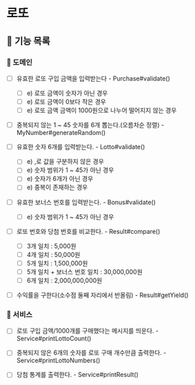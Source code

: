 # 로또

## 💼 기능 목록

### 📍 도메인

- [ ] 유효한 로또 구입 금액을 입력받는다 - Purchase#validate()

  - [ ] e) 로또 금액이 숫자가 아닌 경우
  - [ ] e) 로또 금액이 0보다 작은 경우
  - [ ] e) 로또 금액 금액이 1000원으로 나누어 떨어지지 않는 경우

- [ ] 중복되지 않는 1 ~ 45 숫자를 6개 뽑는다.(오름차순 정렬) -
      MyNumber#generateRandom()

- [ ] 유효한 숫자 6개를 입력받는다. - Lotto#validate()

  - [ ] e) ,로 값을 구분하지 않은 경우
  - [ ] e) 숫자 범위가 1 ~ 45가 아닌 경우
  - [ ] e) 숫자가 6개가 아닌 경우
  - [ ] e) 중복이 존재하는 경우

- [ ] 유효한 보너스 번호를 입력받는다. - Bonus#validate()

  - [ ] e) 숫자 범위가 1 ~ 45가 아닌 경우

- [ ] 로또 번호와 당첨 번호를 비교한다. - Result#compare()

  - [ ] 3개 일치 : 5,000원
  - [ ] 4개 일치 : 50,000원
  - [ ] 5개 일치 : 1,500,000원
  - [ ] 5개 일치 + 보너스 번호 일치 : 30,000,000원
  - [ ] 6개 일치 : 2,000,000,000원

- [ ] 수익률을 구한다(소수점 둘째 자리에서 반올림) - Result#getYield()

### 📍 서비스

- [ ] 로또 구입 금액/1000개를 구매했다는 메시지를 띄운다. -
      Service#printLottoCount()

- [ ] 중복되지 않은 6개의 숫자를 로또 구매 개수만큼 출력한다. -
      Service#printLottoNumbers()

- [ ] 당첨 통계를 출력한다. - Service#printResult()

